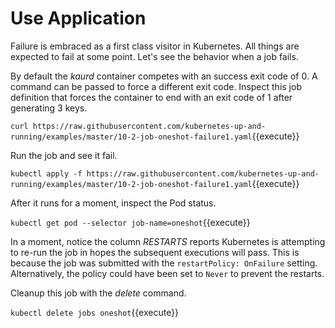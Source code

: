 # Use Application #

Failure is embraced as a first class visitor in Kubernetes. All things are expected to fail at some point. Let's see the behavior when a job fails.  

By default the _kaurd_ container competes with an success exit code of 0. A command can be passed to force a different exit code. Inspect this job definition that forces the container to end with an exit code of 1 after generating 3 keys.

`curl https://raw.githubusercontent.com/kubernetes-up-and-running/examples/master/10-2-job-oneshot-failure1.yaml`{{execute}}

Run the job and see it fail.

`kubectl apply -f https://raw.githubusercontent.com/kubernetes-up-and-running/examples/master/10-2-job-oneshot-failure1.yaml`{{execute}}

After it runs for a moment, inspect the Pod status.

`kubectl get pod --selector job-name=oneshot`{{execute}}

In a moment, notice the column _RESTARTS_ reports Kubernetes is attempting to re-run the job in hopes the subsequent executions will pass. This is because the job was submitted with the `restartPolicy: OnFailure` setting. Alternatively, the policy could have been set to `Never` to prevent the restarts.

Cleanup this job with the _delete_ command.

`kubectl delete jobs oneshot`{{execute}}
